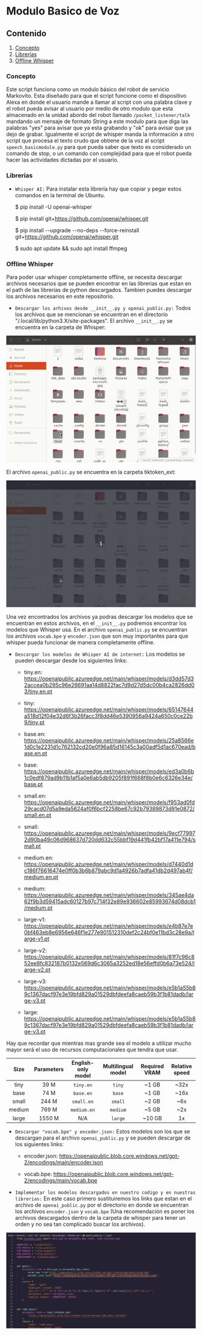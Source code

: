 # Modulo Basico de Voz

## Contenido
1. [Concepto](#concepto)
2. [Librerías](#librerias)
3. [Offline Whisper](#offline-whisper)

<a name="concepto"></a>
### Concepto

Este script funciona como un modulo básico del robot de servicio Markovito. Esta diseñado para que el script funcione como el dispositivo Alexa en donde el usuario mande a llamar al script con una palabra clave y el robot pueda avisar al usuario por medio de otro modulo que esta almacenado en la unidad abordo del robot llamado ```/pocket_listener/talk``` mandando un mensaje de formato String a este modulo para que diga las palabras "yes" para avisar que ya esta grabando y "ok" para avisar que ya dejo de grabar. Igualmente el script de whisper manda la información a otro script que procesa el texto crudo que obtiene de la voz al script ```speech_basicmodule.py``` para que pueda saber que texto es considerado un comando de stop, o un comando con complejidad para que el robot pueda hacer las actividades dictadas por el usuario.

<a name="librerias"></a>
### Librerías

- ```Whisper AI:``` Para instalar esta librería hay que copiar y pegar estos comandos en la terminal de Ubuntu.

    $ pip install -U openai-whisper

    $ pip install git+https://github.com/openai/whisper.git

    $ pip install --upgrade --no-deps --force-reinstall git+https://github.com/openai/whisper.git

    $ sudo apt update && sudo apt install ffmpeg

<a name="offline-whisper"></a>
### Offline Whisper

Para poder usar whisper completamente offline, se necesita descargar archivos necesarios que se pueden encontrar en las librerias que estan en el path de las librerías de python descargados. Tambien puedes descargar los archivos necesarios en este repositorio.

- ```Descargar los arhivos desde __init__.py y openai_public.py:``` Todos los archivos que se mencionan se encuentran en el directorio "/.local/lib/python3.X/site-packages".
El archivo ```__init__.py``` se encuentra en la carpeta de Whisper:

![](https://github.com/R11Alpha/module_speech/blob/main/Resources/Whisper.gif)

El archivo ```openai_public.py``` se encuentra en la carpeta tiktoken_ext:

![](https://github.com/R11Alpha/module_speech/blob/main/Resources/Tiktoken.gif)

Una vez encontrados los archivos ya podras descargar los modelos que se encuentran en estos archivos, en el ```__init__.py``` podremos encontrar los modelos que Whisper usa. En el archivo ```openai_public.py``` se encuentran los archivos ```vocab.bpe``` y ```encoder.json``` que son muy importantes para que whisper pueda funcionar de manera completamente offline.

- ```Descargar los modelos de Whisper AI de internet:``` Los modelos se pueden descargar desde los siguientes links:

    - tiny.en: https://openaipublic.azureedge.net/main/whisper/models/d3dd57d32accea0b295c96e26691aa14d8822fac7d9d27d5dc00b4ca2826dd03/tiny.en.pt

    - tiny: https://openaipublic.azureedge.net/main/whisper/models/65147644a518d12f04e32d6f3b26facc3f8dd46e5390956a9424a650c0ce22b9/tiny.pt

    - base.en: https://openaipublic.azureedge.net/main/whisper/models/25a8566e1d0c1e2231d1c762132cd20e0f96a85d16145c3a00adf5d1ac670ead/base.en.pt

    - base: https://openaipublic.azureedge.net/main/whisper/models/ed3a0b6b1c0edf879ad9b11b1af5a0e6ab5db9205f891f668f8b0e6c6326e34e/base.pt

    - small.en: https://openaipublic.azureedge.net/main/whisper/models/f953ad0fd29cacd07d5a9eda5624af0f6bcf2258be67c92b79389873d91e0872/small.en.pt

    - small: https://openaipublic.azureedge.net/main/whisper/models/9ecf779972d90ba49c06d968637d720dd632c55bbf19d441fb42bf17a411e794/small.pt

    - medium.en: https://openaipublic.azureedge.net/main/whisper/models/d7440d1dc186f76616474e0ff0b3b6b879abc9d1a4926b7adfa41db2d497ab4f/medium.en.pt

    - medium: https://openaipublic.azureedge.net/main/whisper/models/345ae4da62f9b3d59415adc60127b97c714f32e89e936602e85993674d08dcb1/medium.pt

    - large-v1: https://openaipublic.azureedge.net/main/whisper/models/e4b87e7e0bf463eb8e6956e646f1e277e901512310def2c24bf0e11bd3c28e9a/large-v1.pt

    - large-v2: https://openaipublic.azureedge.net/main/whisper/models/81f7c96c852ee8fc832187b0132e569d6c3065a3252ed18e56effd0b6a73e524/large-v2.pt

    - large-v3: https://openaipublic.azureedge.net/main/whisper/models/e5b1a55b89c1367dacf97e3e19bfd829a01529dbfdeefa8caeb59b3f1b81dadb/large-v3.pt

    - large: https://openaipublic.azureedge.net/main/whisper/models/e5b1a55b89c1367dacf97e3e19bfd829a01529dbfdeefa8caeb59b3f1b81dadb/large-v3.pt

Hay que recordar que mientras mas grande sea el modelo a utilizar mucho mayor será el uso de recursos computacionales que tendra que usar.

|  Size  | Parameters | English-only model | Multilingual model | Required VRAM | Relative speed |
|:------:|:----------:|:------------------:|:------------------:|:-------------:|:--------------:|
|  tiny  |    39 M    |     `tiny.en`      |       `tiny`       |     ~1 GB     |      ~32x      |
|  base  |    74 M    |     `base.en`      |       `base`       |     ~1 GB     |      ~16x      |
| small  |   244 M    |     `small.en`     |      `small`       |     ~2 GB     |      ~6x       |
| medium |   769 M    |    `medium.en`     |      `medium`      |     ~5 GB     |      ~2x       |
| large  |   1550 M   |        N/A         |      `large`       |    ~10 GB     |       1x       |

- ```Descargar "vocab.bpe" y encoder.json:``` Estos modelos son los que se descargan para el archivo ```openai_public.py``` y se pueden descargar de los siguientes links:

    - encoder.json: https://openaipublic.blob.core.windows.net/gpt-2/encodings/main/encoder.json

    - vocab.bpe: https://openaipublic.blob.core.windows.net/gpt-2/encodings/main/vocab.bpe

- ```Implementar los modelos descargados en nuestro codigo y en nuestras librerias:``` En este caso primero sustituiremos los links que estan en el archivo de ```openai_public.py``` por el directorio en donde se encuentran los archivos ```encoder.json``` y ```vocab.bpe``` (Una recomendación es poner los archivos descargados dentro de la carpeta de whisper para tener un orden y no sea tan complicado buscar los archivos).

![](https://github.com/R11Alpha/module_speech/blob/main/Resources/tik.gif)


